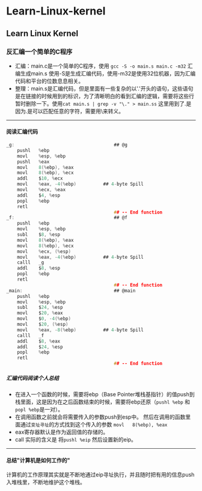 # Learn-Linux-kernel
## Learn Linux Kernel

### 反汇编一个简单的C程序
* 汇编：main.c是一个简单的C程序，使用 `gcc -S -o main.s main.c -m32` 汇编生成main.s 使用-S是生成汇编代码，使用-m32是使用32位机器，因为汇编代码和平台的位数息息相关。
* 整理：main.s是汇编代码，但是里面有一些复杂的以'.'开头的语句，这些语句是在链接的时候用到的标识，为了清晰明白的看到汇编的逻辑，需要将这些行暂时删除一下。使用`cat main.s | grep -v "\." > main.ss` 这里用到了\.是因为.是可以匹配任意的字符，需要用\来转义。
---
#### 阅读汇编代码
```c
_g:                                     ## @g
	pushl	%ebp
	movl	%esp, %ebp
	pushl	%eax
	movl	8(%ebp), %eax
	movl	8(%ebp), %ecx
	addl	$10, %ecx
	movl	%eax, -4(%ebp)          ## 4-byte Spill
	movl	%ecx, %eax
	addl	$4, %esp
	popl	%ebp
	retl
                                        ## -- End function
_f:                                     ## @f
	pushl	%ebp
	movl	%esp, %ebp
	subl	$8, %esp
	movl	8(%ebp), %eax
	movl	8(%ebp), %ecx
	movl	%ecx, (%esp)
	movl	%eax, -4(%ebp)          ## 4-byte Spill
	calll	_g
	addl	$8, %esp
	popl	%ebp
	retl
                                        ## -- End function
_main:                                  ## @main
	pushl	%ebp
	movl	%esp, %ebp
	subl	$24, %esp
	movl	$20, %eax
	movl	$0, -4(%ebp)
	movl	$20, (%esp)
	movl	%eax, -8(%ebp)          ## 4-byte Spill
	calll	_f
	addl	$8, %eax
	addl	$24, %esp
	popl	%ebp
	retl
                                        ## -- End function

```
##### 汇编代码阅读个人总结
* 在进入一个函数的时候，需要将ebp（Base Pointer堆栈基指针）的值push到栈里面，这是因为在之后函数结束的时候，需要将ebp还原（`pushl %ebp` 和 `popl %ebp`是一对）。
* 在调用函数之前就会将需要传入的参数push到esp中。 然后在调用的函数里面通过`变址寻址`的方式找到这个传入的参数
`movl	8(%ebp), %eax`
* eax寄存器默认是作为返回值的存储的。
* call 实际的含义是 将`pushl %eip` 然后设置新的eip。

---
#### 总结"计算机是如何工作的"
计算机的工作原理其实就是不断地通过eip寻址执行，并且随时把有用的信息push入堆栈里，不断地维护这个堆栈。

